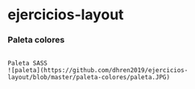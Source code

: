 # ejercicios-layout

### Paleta colores
```

Paleta SASS 
![paleta](https://github.com/dhren2019/ejercicios-layout/blob/master/paleta-colores/paleta.JPG)

````
